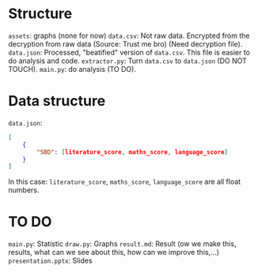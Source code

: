 # Structure
`assets`: graphs (none for now)
`data.csv`: Not raw data. Encrypted from the decryption from raw data (Source: Trust me bro) (Need decryption file).
`data.json`: Processed, "beatified" version of `data.csv`. This file is easier to do analysis and code.
`extractor.py`: Turn `data.csv` to `data.json` (DO NOT TOUCH).
`main.py`: do analysis (TO DO).

# Data structure
`data.json`:
```json
[
    {
        "SBD": [literature_score, maths_score, language_score]
    }
]
```
In this case: `literature_score`, `maths_score`, `language_score` are all float numbers.

# TO DO
`main.py`: Statistic
`draw.py`: Graphs
`result.md`: Result (ow we make this, results, what can we see about this, how can we improve this,...)
`presentation.pptx`: Slides